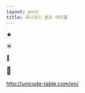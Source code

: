 ```yaml
---
layout: post
title: 유니코드 폰트 테이블
---
```


&#9733;

&#9728;

&#127904;

<sub style="font-size:20px;">&#127804;</sub>

http://unicode-table.com/en/
